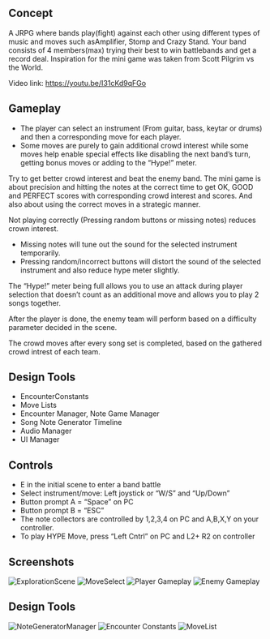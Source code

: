 ## Concept
A JRPG where bands play(fight) against each other using different types of music and moves such asAmplifier, Stomp and Crazy Stand. Your band consists of 4 members(max) trying their best to win battlebands and get a record deal. Inspiration for the mini game was taken from Scott Pilgrim vs the World.

Video link: ​https://youtu.be/I31cKd9qFGo

## Gameplay
- The player can select an instrument (From guitar, bass, keytar or drums) and then a corresponding move for each player.
- Some moves are purely to gain additional crowd interest while some moves help enable special effects like disabling the next band’s turn, getting bonus moves or adding to the “Hype!” meter. 

Try to get better crowd interest and beat the enemy band. The mini game is about precision and hitting the notes at the correct time to get OK, GOOD and PERFECT scores with corresponding crowd interest and scores. And also about using the correct moves in a strategic manner.

Not playing correctly (Pressing random buttons or missing notes) reduces crown interest.
- Missing notes will tune out the sound for the selected instrument temporarily.
- Pressing random/incorrect buttons will distort the sound of the selected instrument and also reduce hype meter slightly.

The “Hype!” meter being full allows you to use an attack during player selection that doesn’t count as an additional move and allows you to play 2 songs together. 

After the player is done, the enemy team will perform based on a difficulty parameter decided in the scene.

The crowd moves after every song set is completed, based on the gathered crowd intrest of each team.

## Design Tools
- EncounterConstants
- Move Lists
- Encounter Manager, Note Game Manager
- Song Note Generator Timeline
- Audio Manager
- UI Manager

## Controls
- E in the initial scene to enter a band battle
- Select instrument/move: Left joystick or “W/S” and “Up/Down”
- Button prompt A = “Space” on PC
- Button prompt B = “ESC”
- The note collectors are controlled by 1,2,3,4 on PC and A,B,X,Y on your controller.
- To play HYPE Move, press “Left Cntrl” on PC and L2+ R2 on controller

## Screenshots
![ExplorationScene](https://github.com/RohanMenon92/DesignGroupProject/blob/master/Screenshots/ExplorationScene.PNG)
![MoveSelect](https://github.com/RohanMenon92/DesignGroupProject/blob/master/Screenshots/MoveSelect.PNG)
![Player Gameplay](https://github.com/RohanMenon92/DesignGroupProject/blob/master/Screenshots/PlayerGameplay.PNG)
![Enemy Gameplay](https://github.com/RohanMenon92/DesignGroupProject/blob/master/Screenshots/EnemyPlay.PNG)

## Design Tools
![NoteGeneratorManager](https://github.com/RohanMenon92/DesignGroupProject/blob/master/Screenshots/NoteGeneratorManager.PNG)
![Encounter Constants](https://github.com/RohanMenon92/DesignGroupProject/blob/master/Screenshots/EncounterConstants.PNG)
![MoveList](https://github.com/RohanMenon92/DesignGroupProject/blob/master/Screenshots/MoveLists.PNG)
